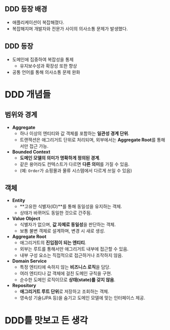 ## DDD 등장 배경

- 애플리케이션이 복잡해졌다.
- 복잡해지며 개발자와 전문가 사이의 의사소통 문제가 발생했다.

## DDD 등장

- 도메인에 집중하여 복잡성을 통제
    - 유지보수성과 확장성 또한 향상
- 공통 언어를 통해 의사소통 문제 완화

# DDD 개념들

## 범위와 경계

- **Aggregate**
    - 하나 이상의 엔티티와 값 객체를 포함하는 **일관성 경계 단위**.
    - 트랜잭션은 애그리거트 단위로 처리되며, 외부에서는 **Aggregate Root**를 통해서만 접근 가능.
- **Bounded Context**
    - **도메인 모델의 의미가 명확하게 정의된 경계**.
    - 같은 용어라도 컨텍스트가 다르면 **다른 의미**를 가질 수 있음.
    - (예: `Order`가 쇼핑몰과 물류 시스템에서 다르게 쓰일 수 있음)

## 객체

- **Entity**
    - **고유한 식별자(ID)**를 통해 동일성을 유지하는 객체.
    - 상태가 바뀌어도 동일한 것으로 간주됨.
- **Value Object**
    - 식별자가 없으며, **값 자체로 동일성**을 판단하는 객체.
    - 보통 불변 객체로 설계하며, 변경 시 새로 생성.
- **Aggregate Root**
    - 애그리거트의 **진입점이 되는 엔티티**.
    - 외부는 루트를 통해서만 애그리거트 내부에 접근할 수 있음.
    - 내부 구성 요소는 직접적으로 접근하거나 조작하지 않음.
- **Domain Service**
    - 특정 엔티티에 속하지 않는 **비즈니스 로직**을 담당.
    - 여러 엔티티나 값 객체에 걸친 도메인 규칙을 구현.
    - 순수한 도메인 로직이므로 **상태(state)를 갖지 않음**.
- **Repository**
    - **애그리거트 루트 단위**로 저장하고 조회하는 객체.
    - 영속성 기술(JPA 등)을 숨기고 도메인 모델에 맞는 인터페이스 제공.

# DDD를 맛보고 든 생각